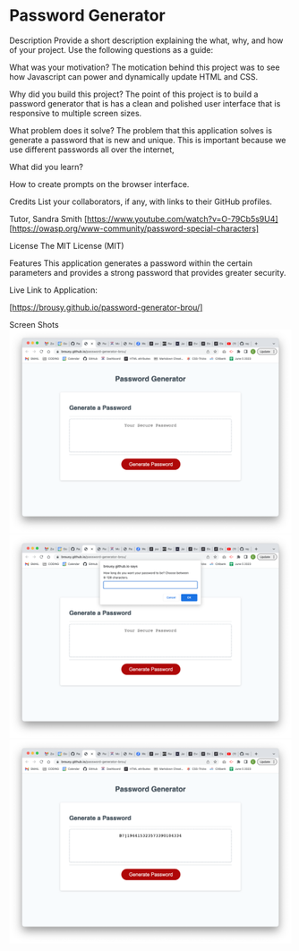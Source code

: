 # Password Generator 


Description
Provide a short description explaining the what, why, and how of your project. Use the following questions as a guide:

What was your motivation? 
The motication behind this project was to see how Javascript can power and dynamically update HTML and CSS. 
<!-- answer done -->
Why did you build this project? 
The point of this project is to build a password generator that is has a clean and polished user interface that is responsive to multiple screen sizes. 
<!-- answer done  -->
What problem does it solve?
The problem that this application solves is generate a password that is new and unique. This is important because we use different passwords all over the internet,
<!-- answer done-->
What did you learn?
<!-- answer done  -->
How to create prompts on the browser interface. 

Credits
List your collaborators, if any, with links to their GitHub profiles.

Tutor, Sandra Smith
[https://www.youtube.com/watch?v=O-79Cb5s9U4]
[https://owasp.org/www-community/password-special-characters]



License 
The MIT License (MIT)

Features
 This application generates a password within the certain parameters and provides a strong password that provides greater security.  


Live Link to Application:
<!-- add url -->

[https://brousy.github.io/password-generator-brou/]
<!-- add screenshots -->
Screen Shots
![screenshot](./assets/images/screenshot1.jpg)
![screenshot](./assets/images/screenshot2.jpg)
![screenshot](./assets/images/screenshot3.jpg)

